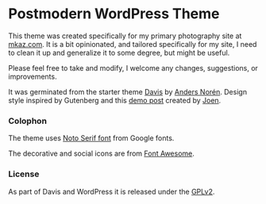 
# Postmodern WordPress Theme

This theme was created specifically for my primary photography site at [mkaz.com](https://mkaz.com/). It is a bit opinionated, and tailored specifically for my site, I need to clean it up and generalize it to some degree, but might be useful.

Please feel free to take and modify, I welcome any changes, suggestions, or improvements.

It was germinated from the starter theme [Davis](http://www.andersnoren.se/teman/davis-wordpress-theme/) by [Anders Norén](http://www.andersnoren.se/). Design style inspired by Gutenberg and this [demo post](http://moc.co/sandbox/example-post/) created by [Joen](https://twitter.com/altjoen).

### Colophon

The theme uses [Noto Serif font](https://fonts.google.com/specimen/Noto+Serif) from Google fonts.

The decorative and social icons are from [Font Awesome](http://fontawesome.io/).


### License

As part of Davis and WordPress it is released under the [GPLv2](http://www.gnu.org/licenses/gpl-2.0.html).
